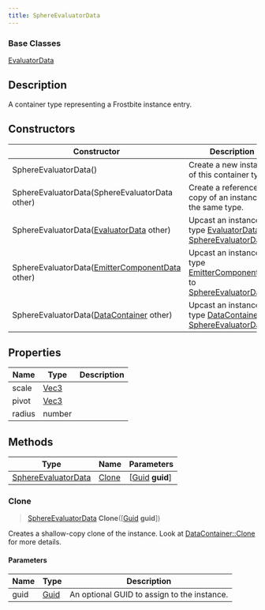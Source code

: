 ```yaml
---
title: SphereEvaluatorData
---
```

### Base Classes

[EvaluatorData](EvaluatorData)

## Description

A container type representing a Frostbite instance entry.

## Constructors

| Constructor                                                                    | Description                                                                                                                   |
| ------------------------------------------------------------------------------ | ----------------------------------------------------------------------------------------------------------------------------- |
| SphereEvaluatorData()                                                          | Create a new instance of this container type.                                                                                 |
| SphereEvaluatorData(SphereEvaluatorData other)                                 | Create a reference copy of an instance of the same type.                                                                      |
| SphereEvaluatorData([EvaluatorData](EvaluatorData) other)                      | Upcast an instance of type [EvaluatorData](EvaluatorData) to [SphereEvaluatorData](SphereEvaluatorData).                      |
| SphereEvaluatorData([EmitterComponentData](EmitterComponentData) other)        | Upcast an instance of type [EmitterComponentData](EmitterComponentData) to [SphereEvaluatorData](SphereEvaluatorData).        |
| SphereEvaluatorData([DataContainer](/vext/ref/shared/class/datacontainer) other) | Upcast an instance of type [DataContainer](/vext/ref/shared/class/datacontainer) to [SphereEvaluatorData](SphereEvaluatorData). |

## Properties

| Name   | Type                              | Description |
| ------ | --------------------------------- | ----------- |
| scale  | [Vec3](/vext/ref/shared/class/Vec3) |             |
| pivot  | [Vec3](/vext/ref/shared/class/Vec3) |             |
| radius | number                            |             |

## Methods

| Type                                       | Name            | Parameters                                     |
| ------------------------------------------ | --------------- | ---------------------------------------------- |
| [SphereEvaluatorData](SphereEvaluatorData) | [Clone](#clone) | \[[Guid](/vext/ref/shared/class/guid) **guid**\] |

### Clone

> [SphereEvaluatorData](SphereEvaluatorData) **Clone**(\[[Guid](/vext/ref/shared/class/guid) **guid**\])

Creates a shallow-copy clone of the instance. Look at [DataContainer::Clone](/vext/ref/shared/class/datacontainer#clone) for more details.

#### Parameters

| Name | Type         | Description                                 |
| ---- | ------------ | ------------------------------------------- |
| guid | [Guid](Guid) | An optional GUID to assign to the instance. |

